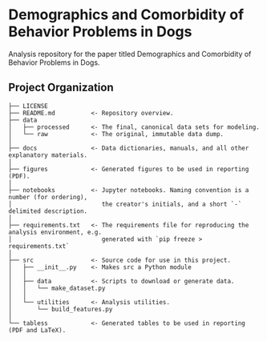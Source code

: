 Demographics and Comorbidity of Behavior Problems in Dogs
==============================

Analysis repository for the paper titled Demographics and Comorbidity of Behavior Problems in Dogs.

Project Organization
------------

    ├── LICENSE
    ├── README.md          <- Repository overview.
    ├── data
    │   ├── processed      <- The final, canonical data sets for modeling.
    │   └── raw            <- The original, immutable data dump.
    │
    ├── docs               <- Data dictionaries, manuals, and all other explanatory materials.
    │
    ├── figures            <- Generated figures to be used in reporting (PDF).
    │
    ├── notebooks          <- Jupyter notebooks. Naming convention is a number (for ordering),
    │                         the creator's initials, and a short `-` delimited description.
    │
    ├── requirements.txt   <- The requirements file for reproducing the analysis environment, e.g.
    │                         generated with `pip freeze > requirements.txt`
    │
    ├── src                <- Source code for use in this project.
    │   ├── __init__.py    <- Makes src a Python module
    │   │
    │   ├── data           <- Scripts to download or generate data.
    │   │   └── make_dataset.py
    │   │
    │   └── utilities      <- Analysis utilities.
    │       └── build_features.py
    │
    └── tabless            <- Generated tables to be used in reporting (PDF and LaTeX).

